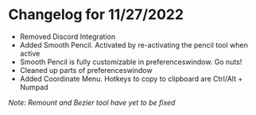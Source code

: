 # Changelog for 11/27/2022

* Removed Discord Integration
* Added Smooth Pencil. Activated by re-activating the pencil tool when active
* Smooth Pencil is fully customizable in preferenceswindow. Go nuts!
* Cleaned up parts of preferenceswindow
* Added Coordinate Menu. Hotkeys to copy to clipboard are Ctrl/Alt + Numpad

*Note: Remount and Bezier tool have yet to be fixed*
